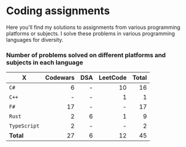 # Coding assignments

Here you'll find my solutions to assignments from various programming platforms or subjects.
I solve these problems in various programming languages for diversity.

### Number of problems solved on different platforms and subjects in each language

| X | Codewars | DSA | LeetCode | Total |
| - |  -: | -: | -: | -: |
| `C#` | 6 | - | 10 | 16
| `C++` | - | - | 1 | 1
| `F#` | 17 | - | - | 17
| `Rust` | 2 | 6 | 1 | 9
| `TypeScript` | 2 | - | - | 2
| **Total** | 27 | 6 | 12 | 45 |